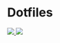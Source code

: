 # Dotfiles

<a href="https://www.zsh.org/">
    <img src="https://img.shields.io/badge/Zsh-5.8.1-F6F8FA.svg?logo=zsh&logoColor=FFFFFF&labelColor=303030&style=flat-square" />
</a>
<a href="https://git-scm.com/">
    <img src="https://img.shields.io/badge/Git-2.39.1-F6F8FA.svg?logo=git&logoColor=FFFFFF&labelColor=E25A38&style=flat-square" />
</a>
